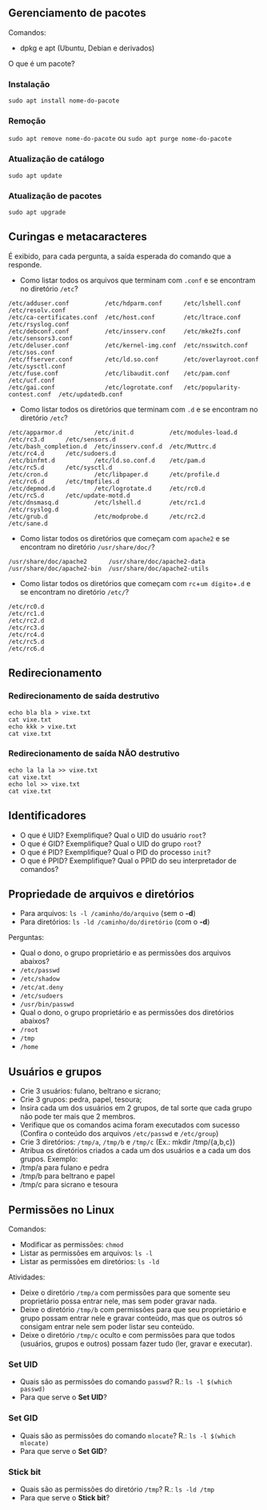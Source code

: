 ## Gerenciamento de pacotes
Comandos:
  * dpkg e apt (Ubuntu, Debian e derivados)
  
O que é um pacote?

### Instalação
`sudo apt install nome-do-pacote`

### Remoção
`sudo apt remove nome-do-pacote`
ou `sudo apt purge nome-do-pacote`

### Atualização de catálogo
`sudo apt update`

### Atualização de pacotes
`sudo apt upgrade`  

## Curingas e metacaracteres
É exibido, para cada pergunta, a saída esperada do comando que a responde.

  * Como listar todos os arquivos que terminam com `.conf` e se encontram no diretório `/etc`?
```
/etc/adduser.conf          /etc/hdparm.conf      /etc/lshell.conf              /etc/resolv.conf
/etc/ca-certificates.conf  /etc/host.conf        /etc/ltrace.conf              /etc/rsyslog.conf
/etc/debconf.conf          /etc/insserv.conf     /etc/mke2fs.conf              /etc/sensors3.conf
/etc/deluser.conf          /etc/kernel-img.conf  /etc/nsswitch.conf            /etc/sos.conf
/etc/ffserver.conf         /etc/ld.so.conf       /etc/overlayroot.conf         /etc/sysctl.conf
/etc/fuse.conf             /etc/libaudit.conf    /etc/pam.conf                 /etc/ucf.conf
/etc/gai.conf              /etc/logrotate.conf   /etc/popularity-contest.conf  /etc/updatedb.conf
```
  * Como listar todos os diretórios que terminam com `.d` e se encontram no diretório `/etc`? 
```
/etc/apparmor.d         /etc/init.d          /etc/modules-load.d  /etc/rc3.d      /etc/sensors.d
/etc/bash_completion.d  /etc/insserv.conf.d  /etc/Muttrc.d        /etc/rc4.d      /etc/sudoers.d
/etc/binfmt.d           /etc/ld.so.conf.d    /etc/pam.d           /etc/rc5.d      /etc/sysctl.d
/etc/cron.d             /etc/libpaper.d      /etc/profile.d       /etc/rc6.d      /etc/tmpfiles.d
/etc/depmod.d           /etc/logrotate.d     /etc/rc0.d           /etc/rcS.d      /etc/update-motd.d
/etc/dnsmasq.d          /etc/lshell.d        /etc/rc1.d           /etc/rsyslog.d
/etc/grub.d             /etc/modprobe.d      /etc/rc2.d           /etc/sane.d
```  
  * Como listar todos os diretórios que começam com `apache2` e se encontram no diretório `/usr/share/doc/`?
```
/usr/share/doc/apache2      /usr/share/doc/apache2-data
/usr/share/doc/apache2-bin  /usr/share/doc/apache2-utils
```  
  * Como listar todos os diretórios que começam com `rc`+`um dígito`+`.d` e se encontram no diretório `/etc/`?
```
/etc/rc0.d
/etc/rc1.d
/etc/rc2.d
/etc/rc3.d
/etc/rc4.d
/etc/rc5.d
/etc/rc6.d
```
## Redirecionamento

### Redirecionamento de saída destrutivo
```
echo bla bla > vixe.txt
cat vixe.txt
echo kkk > vixe.txt
cat vixe.txt
```
### Redirecionamento de saída NÃO destrutivo
```
echo la la la >> vixe.txt
cat vixe.txt
echo lol >> vixe.txt
cat vixe.txt
```

## Identificadores
 * O que é UID? Exemplifique? Qual o UID do usuário `root`?
 * O que é GID? Exemplifique? Qual o UID do grupo `root`?
 * O que é PID? Exemplifique? Qual o PID do processo `init`?
  * O que é PPID? Exemplifique? Qual o PPID do seu interpretador de comandos?
 
## Propriedade de arquivos e diretórios
 * Para arquivos: `ls -l /caminho/do/arquivo` (sem o **-d**)
 * Para diretórios: `ls -ld /caminho/do/diretório` (com o **-d**)

Perguntas:
 * Qual o dono, o grupo proprietário e as permissões dos arquivos abaixos?
  * `/etc/passwd`
  * `/etc/shadow`
  * `/etc/at.deny`
  * `/etc/sudoers`
  * `/usr/bin/passwd`
 * Qual o dono, o grupo proprietário e as permissões dos diretórios abaixos?
  * `/root`
  * `/tmp`
  * `/home`

## Usuários e grupos
 * Crie 3 usuários: fulano, beltrano e sicrano;
 * Crie 3 grupos: pedra, papel, tesoura;
 * Insira cada um dos usuários em 2 grupos, de tal sorte que cada grupo não pode ter mais que 2 membros.
 * Verifique que os comandos acima foram executados com sucesso (Confira o conteúdo dos arquivos `/etc/passwd` e `/etc/group`)
 * Crie 3 diretórios: `/tmp/a`, `/tmp/b` e `/tmp/c` (Ex.: mkdir /tmp/{a,b,c})
 * Atribua os diretórios criados a cada um dos usuários e a cada um dos grupos. Exemplo:
  * /tmp/a para fulano e pedra
  * /tmp/b para beltrano e papel
  * /tmp/c para sicrano e tesoura
  
## Permissões no Linux
Comandos: 
 * Modificar as permissões: `chmod`
 * Listar as permissões em arquivos: `ls -l`
 * Listar as permissões em diretórios: `ls -ld`

Atividades:
 * Deixe o diretório `/tmp/a` com permissões para que somente seu proprietário possa entrar nele, mas sem poder gravar nada.
 * Deixe o diretório `/tmp/b` com permissões para que seu proprietário e grupo possam entrar nele e gravar conteúdo, mas que os outros só consigam entrar nele sem poder listar seu conteúdo.
 * Deixe o diretório `/tmp/c` oculto e com permissões para que todos (usuários, grupos e outros) possam fazer tudo (ler, gravar e executar).


### Set UID
 * Quais são as permissões do comando `passwd`? R.: `ls -l $(which passwd)`
 * Para que serve o **Set UID**?
 
### Set GID 
 * Quais são as permissões do comando `mlocate`? R.: `ls -l $(which mlocate)`
 * Para que serve o **Set GID**?

### Stick bit
 * Quais são as permissões do diretório `/tmp`? R.: `ls -ld /tmp`
 * Para que serve o **Stick bit**?
